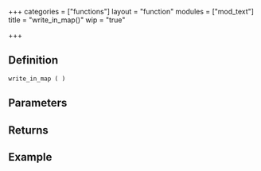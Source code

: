 +++
categories = ["functions"]
layout = "function"
modules = ["mod_text"]
title = "write_in_map()"
wip = "true"

+++

## Definition

    write_in_map ( )

## Parameters

## Returns

## Example

```
```
